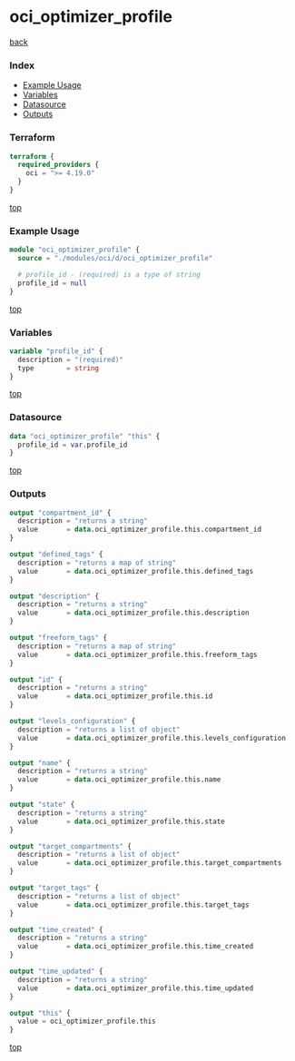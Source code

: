 # oci_optimizer_profile

[back](../oci.md)

### Index

- [Example Usage](#example-usage)
- [Variables](#variables)
- [Datasource](#datasource)
- [Outputs](#outputs)

### Terraform

```terraform
terraform {
  required_providers {
    oci = ">= 4.19.0"
  }
}
```

[top](#index)

### Example Usage

```terraform
module "oci_optimizer_profile" {
  source = "./modules/oci/d/oci_optimizer_profile"

  # profile_id - (required) is a type of string
  profile_id = null
}
```

[top](#index)

### Variables

```terraform
variable "profile_id" {
  description = "(required)"
  type        = string
}
```

[top](#index)

### Datasource

```terraform
data "oci_optimizer_profile" "this" {
  profile_id = var.profile_id
}
```

[top](#index)

### Outputs

```terraform
output "compartment_id" {
  description = "returns a string"
  value       = data.oci_optimizer_profile.this.compartment_id
}

output "defined_tags" {
  description = "returns a map of string"
  value       = data.oci_optimizer_profile.this.defined_tags
}

output "description" {
  description = "returns a string"
  value       = data.oci_optimizer_profile.this.description
}

output "freeform_tags" {
  description = "returns a map of string"
  value       = data.oci_optimizer_profile.this.freeform_tags
}

output "id" {
  description = "returns a string"
  value       = data.oci_optimizer_profile.this.id
}

output "levels_configuration" {
  description = "returns a list of object"
  value       = data.oci_optimizer_profile.this.levels_configuration
}

output "name" {
  description = "returns a string"
  value       = data.oci_optimizer_profile.this.name
}

output "state" {
  description = "returns a string"
  value       = data.oci_optimizer_profile.this.state
}

output "target_compartments" {
  description = "returns a list of object"
  value       = data.oci_optimizer_profile.this.target_compartments
}

output "target_tags" {
  description = "returns a list of object"
  value       = data.oci_optimizer_profile.this.target_tags
}

output "time_created" {
  description = "returns a string"
  value       = data.oci_optimizer_profile.this.time_created
}

output "time_updated" {
  description = "returns a string"
  value       = data.oci_optimizer_profile.this.time_updated
}

output "this" {
  value = oci_optimizer_profile.this
}
```

[top](#index)